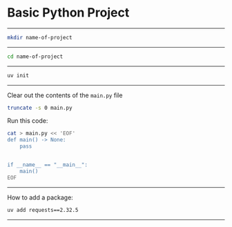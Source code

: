 # Basic Python Project
_______________________________________________________________________________

```sh
mkdir name-of-project
```
_______________________________________________________________________________

```sh
cd name-of-project
```

_______________________________________________________________________________

```sh
uv init
```

_______________________________________________________________________________

Clear out the contents of the `main.py` file
```sh
truncate -s 0 main.py
```

Run this code:
```sh
cat > main.py << 'EOF'
def main() -> None:
    pass


if __name__ == "__main__":
    main()
EOF
```
_______________________________________________________________________________

How to add a package:
```sh
uv add requests==2.32.5
```
_______________________________________________________________________________
